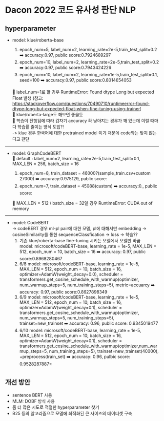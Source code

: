 # Dacon 2022 코드 유사성 판단 NLP
## hyperparameter

- model: klue/roberta-base
  1. epoch_num=5, label_num=2, learning_rate=2e-5,train_test_split=0.2 ➡️ accuracy:0.97, public score:0.7924689297
  2. epoch_num=10, label_num=2, learning_rate=2e-5,train_test_split=0.2 ➡️ accuracy:0.97, public score:0.7943424226
  3. epoch_num=10, label_num=2, learning_rate=1e-5,train_test_split=0.1, seed=100 ➡️ accuracy:0.97, public score:0.8014654053  
  
  📌 label_num=1로 할 경우 RuntimeError: Found dtype Long but expected Float 발생 (참고: https://stackoverflow.com/questions/70490710/runtimeerror-found-dtype-long-but-expected-float-when-fine-tuning-using-trainer)   
  📌 klue/roberta-large도 해보면 좋을듯   
  📌 학습이 진행됨에 따라 갑자기 accuracy 확 낮아지는 경우가 꽤 있는데 이럴 때마다 학습률 줄이는 방식 도입?!   
  -> klue 경우 한국어에 대한 pretrained model 이기 때문에 code와는 맞지 않는다고 판단
***
- model: GraphCodeBERT  
  📌 default : label_num=2, learning_rate=2e-5,train_test_split=0.1, MAX_LEN = 256, batch_size = 16
  1. epoch_num=8, train_dataset = 46000?(sample_train.csv+custom 27000) ➡️ accuracy:0.975129, public score:
  2. epoch_num=7, train_dataset = 45088(custom) ➡️ accuracy:0., public score:  

  📌 MAX_LEN = 512 / batch_size = 32일 경우 RuntimeError: CUDA out of memory

***
- model: CodeBERT     
 -> codeBERT 경우 ml-pl pair에 대한 모델, pl에 대해서만 embedding -> cosineSimilarity를 통한 sequenceClassfication -> loss -> 학습??
  1. 기존 klue/roberta-base fine-tuning 시키는 모델에서 모델만 바꿈   
   model: microsoft/codeBERT-base, learning_rate = 1e-5, MAX_LEN = 512, epoch_num = 10, batch_size = 16 ➡️ accuracy: 0.97, public score:0.8968280467
  2. 6/8 model: microsoft/codeBERT-base, learning_rate = 1e-5, MAX_LEN = 512, epoch_num = 10, batch_size = 16, optimizer=AdamW(weight_decay=0.0), scheduler = transformers.get_cosine_schedule_with_warmup(optimizer, num_warmup_steps=5, num_training_steps=5), metric=accuarcy ➡️ accuracy: 0.97, public score:0.8627898349
  3. 6/9 model: microsoft/codeBERT-base, learning_rate = 1e-5, MAX_LEN = 512, epoch_num = 10, batch_size = 16, optimizer=AdamW(weight_decay=0.1), scheduler = transformers.get_cosine_schedule_with_warmup(optimizer, num_warmup_steps=5, num_training_steps=5), trainset=new_trainset  ➡️ accuracy: 0.96, public score: 0.9345019477
  4. 6/10 model: microsoft/codeBERT-base, learning_rate = 1e-5, MAX_LEN = 512, epoch_num = 10, batch_size = 16, optimizer=AdamW(weight_decay=0.1), scheduler = transformers.get_cosine_schedule_with_warmup(optimizer,num_warmup_steps=5, num_training_steps=5), trainset=new_trainset(40000), +preprocess(train_set) ➡️ accuracy: 0.96, pulbic score: 0.9528287887⭐️


## 개선 방안
- sentence BERT 사용
- MLM: DOBF 방식 사용
- 좀 더 많은 시도로 적절한 hyperparameter 찾기
- B25 등의 알고리즘으로 모델에 최적화된 큰 사이즈의 데이터셋 구축
